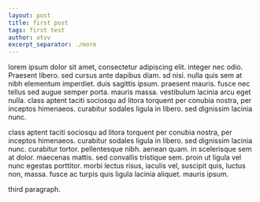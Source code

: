 ```yaml
---
layout: post
title: first post
tags: first test
author: otvv
excerpt_separator: ./more
---
```


<p>lorem ipsum dolor sit amet, consectetur adipiscing elit. integer nec odio. Praesent libero. sed cursus ante dapibus diam. sd nisi. nulla quis sem at nibh elementum imperdiet. duis sagittis ipsum. praesent mauris. fusce nec tellus sed augue semper porta. mauris massa. vestibulum lacinia arcu eget nulla. class aptent taciti sociosqu ad litora torquent per conubia nostra, per inceptos himenaeos. curabitur sodales ligula in libero. sed dignissim lacinia nunc.</p>

<p>class aptent taciti sociosqu ad litora torquent per conubia nostra, per inceptos himenaeos. curabitur sodales ligula in libero. sed dignissim lacinia nunc. curabitur tortor. pellentesque nibh. aenean quam. in scelerisque sem at dolor. maecenas mattis. sed convallis tristique sem. proin ut ligula vel nunc egestas porttitor. morbi lectus risus, iaculis vel, suscipit quis, luctus non, massa. fusce ac turpis quis ligula lacinia aliquet. mauris ipsum.</p>

<p>third paragraph.</p>
